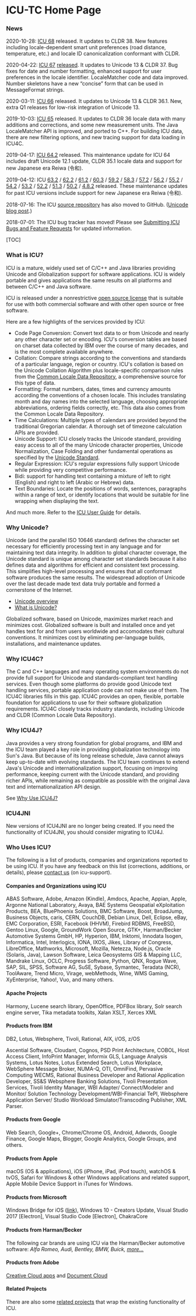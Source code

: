 # ICU-TC Home Page

### News

2020-10-28: [ICU 68](../download/68.md) released. It updates to CLDR 38. New
features including locale-dependent smart unit preferences (road distance,
temperature, etc.) and locale ID canonicalization conformant with CLDR.

2020-04-22: [ICU 67](../download/67.md)
[released](http://blog.unicode.org/2020/04/icu-67-released.html). It updates to
Unicode 13 & CLDR 37. Bug fixes for date and number formatting, enhanced support
for user preferences in the locale identifier. LocaleMatcher code and data
improved. Number skeletons have a new “concise” form that can be used in
MessageFormat strings.

2020-03-11: [ICU 66](../download/66.md) released. It updates to Unicode 13 &
CLDR 36.1. New, extra Q1 releases for low-risk integration of Unicode 13.

2019-10-03: [ICU 65](../download/65.md) released. It updates to CLDR 36 locale
data with many additions and corrections, and some new measurement units. The
Java LocaleMatcher API is improved, and ported to C++. For building ICU data,
there are new filtering options, and new tracing support for data loading in
ICU4C.

2019-04-17: [ICU 64.2](../download/64.md) released. This maintenance update for
ICU 64 includes draft Unicode 12.1 update, CLDR 35.1 locale data and support for
new Japanese era Reiwa (令和).

2019-04-12: ICU [63.2](../download/63.md) / [62.2](../download/62.md) /
[61.2](../download/61.md) / [60.3](../download/60.md) /
[59.2](../download/59.md) / [58.3](../download/58.md) /
[57.2](../download/57.md) / [56.2](../download/56.md) /
[55.2](../download/55.md) / [54.2](../download/54.md) /
[53.2](../download/53.md) / [52.2](../download/52.md) /
[51.3](../download/51.md) / [50.2](../download/50.md) /
[4.8.2](../download/48.md) released. These maintenance updates for past ICU
versions include support for new Japanese era Reiwa (令和).

2018-07-16: The ICU [source repository](../index.md) has also moved to GitHub.
([Unicode blog
post](http://blog.unicode.org/2018/07/icu-moves-to-github-and-jira.html).)

2018-07-01: The ICU bug tracker has moved! Please see [Submitting ICU Bugs and
Feature Requests](../bugs.md) for updated information.

[TOC]

### What is ICU?

ICU is a mature, widely used set of C/C++ and Java libraries providing Unicode
and Globalization support for software applications. ICU is widely portable and
gives applications the same results on all platforms and between C/C++ and Java
software.

ICU is released under a nonrestrictive [open source
license](http://www.unicode.org/copyright.html#License) that is suitable for use
with both commercial software and with other open source or free software.

Here are a few highlights of the services provided by ICU:

*   Code Page Conversion: Convert text data to or from Unicode and nearly any
    other character set or encoding. ICU's conversion tables are based on
    charset data collected by IBM over the course of many decades, and is the
    most complete available anywhere.
*   Collation: Compare strings according to the conventions and standards of a
    particular language, region or country. ICU's collation is based on the
    Unicode Collation Algorithm plus locale-specific comparison rules from the
    [Common Locale Data Repository](http://www.unicode.org/cldr/), a
    comprehensive source for this type of data.
*   Formatting: Format numbers, dates, times and currency amounts according the
    conventions of a chosen locale. This includes translating month and day
    names into the selected language, choosing appropriate abbreviations,
    ordering fields correctly, etc. This data also comes from the Common Locale
    Data Repository.
*   Time Calculations: Multiple types of calendars are provided beyond the
    traditional Gregorian calendar. A thorough set of timezone calculation APIs
    are provided.
*   Unicode Support: ICU closely tracks the Unicode standard, providing easy
    access to all of the many Unicode character properties, Unicode
    Normalization, Case Folding and other fundamental operations as specified by
    the [Unicode Standard](http://www.unicode.org/).
*   Regular Expression: ICU's regular expressions fully support Unicode while
    providing very competitive performance.
*   Bidi: support for handling text containing a mixture of left to right
    (English) and right to left (Arabic or Hebrew) data.
*   Text Boundaries: Locate the positions of words, sentences, paragraphs within
    a range of text, or identify locations that would be suitable for line
    wrapping when displaying the text.

And much more. Refer to the [ICU User Guide](http://userguide.icu-project.org/)
for details.

### Why Unicode?

Unicode (and the parallel ISO 10646 standard) defines the character set
necessary for efficiently processing text in any language and for maintaining
text data integrity. In addition to global character coverage, the Unicode
standard is unique among character set standards because it also defines data
and algorithms for efficient and consistent text processing. This simplifies
high-level processing and ensures that all conformant software produces the same
results. The widespread adoption of Unicode over the last decade made text data
truly portable and formed a cornerstone of the Internet.

*   [Unicode overview](http://www.ibm.com/software/globalization/topics/unicode)
*   [What is Unicode?](http://www.unicode.org/standard/WhatIsUnicode.html)

Globalized software, based on Unicode, maximizes market reach and minimizes
cost. Globalized software is built and installed once and yet handles text for
and from users worldwide and accomodates their cultural conventions. It
minimizes cost by eliminating per-language builds, installations, and
maintenance updates.

### Why ICU4C?

The C and C++ languages and many operating system environments do not provide
full support for Unicode and standards-compliant text handling services. Even
though some platforms do provide good Unicode text handling services, portable
application code can not make use of them. The ICU4C libraries fills in this
gap. ICU4C provides an open, flexible, portable foundation for applications to
use for their software globalization requirements. ICU4C closely tracks industry
standards, including Unicode and CLDR (Common Locale Data Repository).

### Why ICU4J?

Java provides a very strong foundation for global programs, and IBM and the ICU
team played a key role in providing globalization technology into Sun's Java.
But because of its long release schedule, Java cannot always keep up-to-date
with evolving standards. The ICU team continues to extend Java's Unicode and
internationalization support, focusing on improving performance, keeping current
with the Unicode standard, and providing richer APIs, while remaining as
compatible as possible with the original Java text and internationalization API
design.

See [Why Use ICU4J?](why-use-icu4j.md)

### ICU4JNI

New versions of ICU4JNI are no longer being created. If you need the
functionality of ICU4JNI, you should consider migrating to ICU4J.

### Who Uses ICU?

The following is a list of products, companies and organizations reported to be
using ICU. If you have any feedback on this list (corrections, additions, or
details), please [contact us](../contacts.md) (on icu-support).

#### Companies and Organizations using ICU

ABAS Software, Adobe, Amazon (Kindle), Amdocs, Apache, Appian, Apple, Argonne
National Laboratory, Avaya, BAE Systems Geospatial eXploitation Products, BEA,
BluePhoenix Solutions, BMC Software, Boost, BroadJump, Business Objects, caris,
CERN, CouchDB, Debian Linux, Dell, Eclipse, eBay, EMC Corporation, ESRI,
Facebook (HHVM), Firebird RDBMS, FreeBSD, Gentoo Linux, Google, GroundWork Open
Source, GTK+, Harman/Becker Automotive Systems GmbH, HP, Hyperion, IBM, Inktomi,
Innodata Isogen, Informatica, Intel, Interlogics, IONA, IXOS, Jikes, Library of
Congress, LibreOffice, Mathworks, Microsoft, Mozilla, Netezza, Node.js, Oracle
(Solaris, Java), Lawson Software, Leica Geosystems GIS & Mapping LLC, Mandrake
Linux, OCLC, Progress Software, Python, QNX, Rogue Wave, SAP, SIL, SPSS,
Software AG, SuSE, Sybase, Symantec, Teradata (NCR), ToolAware, Trend Micro,
Virage, webMethods, Wine, WMS Gaming, XyEnterprise, Yahoo!, Vuo, and many
others.

#### Apache Projects

Harmony, Lucene search library, OpenOffice, PDFBox library, Solr search engine
server, Tika metadata toolkits, Xalan XSLT, Xerces XML

#### Products from IBM

DB2, Lotus, Websphere, Tivoli, Rational, AIX, i/OS, z/OS

Ascential Software, Cloudant, Cognos, PSD Print Architecture, COBOL, Host Access
Client, InfoPrint Manager, Informix GLS, Language Analysis Systems, Lotus Notes,
Lotus Extended Search, Lotus Workplace, WebSphere Message Broker, NUMA-Q, OTI,
OmniFind, Pervasive Computing WECMS, Rational Business Developer and Rational
Application Developer, SS&S Websphere Banking Solutions, Tivoli Presentation
Services, Tivoli Identity Manager, WBI Adapter/ Connect/Modeler and Monitor/
Solution Technology Development/WBI-Financial TePI, Websphere Application
Server/ Studio Workload Simulator/Transcoding Publisher, XML Parser.

#### Products from Google

Web Search, Google+, Chrome/Chrome OS, Android, Adwords, Google Finance, Google
Maps, Blogger, Google Analytics, Google Groups, and others.

#### Products from Apple

macOS (OS & applications), iOS (iPhone, iPad, iPod touch), watchOS & tvOS,
Safari for Windows & other Windows applications and related support, Apple
Mobile Device Support in iTunes for Windows.

#### Products from Microsoft

Windows Bridge for iOS
([link](https://developer.microsoft.com/windows/bridges/ios)), Windows 10 -
Creators Update, Visual Studio 2017 \[Electron\], Visual Studio Code
\[Electron\], ChakraCore

#### Products from Harman/Becker

The following car brands are using ICU via the Harman/Becker automotive
software: *Alfa Romeo, Audi, Bentley, BMW, Buick,
[more...](http://www.harman.com/connected-car)*

#### Products from Adobe

[Creative Cloud apps](https://www.adobe.com/creativecloud.html) and [Document
Cloud](https://acrobat.adobe.com/)

#### Related Projects

There are also some [related projects](../related.md) that wrap the existing
functionality of ICU.
